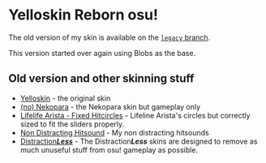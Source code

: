 # Yelloskin Reborn osu!

The old version of my skin is available on the [`legacy` branch](https://github.com/cainy-a/Yelloskin-osu/tree/legacy).

This version started over again using Blobs as the base.

## Old version and other skinning stuff

- [Yelloskin](https://github.com/cainy-a/Yelloskin-osu/tree/legacy) - the original skin
- [(no) Nekopara](https://github.com/cainy-a/Yelloskin-osu/tree/legacy/extras/(no)%20Nekopara) - the Nekopara skin but gameplay only
- [Lifelife Arista - Fixed Hitcircles](https://github.com/cainy-a/Yelloskin-osu/tree/legacy/extras/Lifeline%20Arista%20-%20Fixed%20Hitcircles) - Lifeline Arista's circles but correctly sized to fit the sliders properly.
- [Non Distracting Hitsound](https://github.com/cainy-a/Yelloskin-osu/tree/legacy/extras/Non%20Distracting%20Hitsound) - My non distracting hitsounds
- [Distraction***Less***](https://github.com/cainy-a/Yelloskin-osu/tree/distraction-less) - The Distraction***Less*** skins are designed to remove as much unuseful stuff from osu! gameplay as possible.